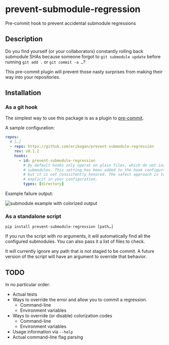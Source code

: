 # prevent-submodule-regression

Pre-commit hook to prevent accidental submodule regressions

## Description

Do you find yourself (or your collaborators) constantly rolling back submodule
SHAs because someone forgot to `git submodule update` before running `git add
.` or `git commit -a …`?

This pre-commit plugin will prevent those nasty surprises from making their
way into your repositories.

## Installation

### As a git hook

The simplest way to use this package is as a plugin to [pre-commit](https://pre-commit.com/).

A sample configuration:

```yaml
repos:
  # […]
  - repo: https://github.com/erikogan/prevent-submodule-regression
    rev: v0.1.2
    hooks:
      - id: prevent-submodule-regression
        # By default hooks only operat on plain files, which do not include
        # submodules. This setting has been added to the hook configuration,
        # but it is not consistently honored. The safest approach is to be
        # explicit in your configuration.
        types: [directory]
```

Example failure output:

![submodule example with colorized output](https://user-images.githubusercontent.com/60583/89809067-ec04d500-daef-11ea-9d43-7e990ea21234.png)


### As a standalone script

```
pip install prevent-submodule-regression [path…]
```

If you run the script with no arguments, it will automatically find all the
configured submodules. You can also pass it a list of files to check.

It will currently ignore any path that is not staged to be commit. A future
version of the script will have an argument to override that behavior.

## TODO

In no particular order:

* Actual tests
* Ways to override the error and allow you to commit a regression.
  * Command-line
  * Environment variables
* Ways to override (or disable) colorization codes
  * Command-line
  * Environment variables
* Usage information via `--help`
* Actual command-line flag parsing

